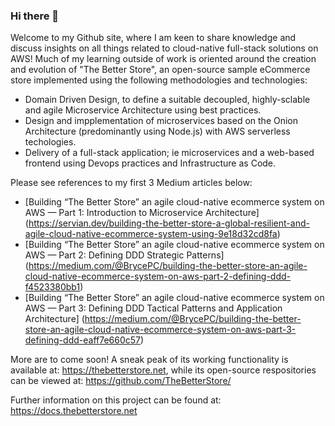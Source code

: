 ### Hi there 👋
Welcome to my Github site, where I am keen to share knowledge and discuss insights on all things related to cloud-native full-stack solutions on AWS!
Much of my learning outside of work is oriented around the creation and evolution of "The Better Store", an open-source sample eCommerce store implemented using the following methodologies and technologies:

* Domain Driven Design, to define a suitable decoupled, highly-sclable and agile Microservice Architecture using best practices.
* Design and impplementation of microservices based on the Onion Architecture (predominantly using Node.js) with AWS serverless techologies.
* Delivery of a full-stack application; ie microservices and a web-based frontend using Devops practices and Infrastructure as Code.

Please see references to my first 3 Medium articles below:

* [Building “The Better Store” an agile cloud-native ecommerce system on AWS — Part 1: Introduction to Microservice Architecture] (https://servian.dev/building-the-better-store-a-global-resilient-and-agile-cloud-native-ecommerce-system-using-9e18d32cd8fa)
* [Building “The Better Store” an agile cloud-native ecommerce system on AWS — Part 2: Defining DDD Strategic Patterns] (https://medium.com/@BrycePC/building-the-better-store-an-agile-cloud-native-ecommerce-system-on-aws-part-2-defining-ddd-f4523380bb1)
* [Building “The Better Store” an agile cloud-native ecommerce system on AWS — Part 3: Defining DDD Tactical Patterns and Application Architecture] (https://medium.com/@BrycePC/building-the-better-store-an-agile-cloud-native-ecommerce-system-on-aws-part-3-defining-ddd-eaff7e660c57)

More are to come soon! A sneak peak of its working functionality is available at: https://thebetterstore.net, while its open-source respositories can be viewed at: https://github.com/TheBetterStore/ 

Further information on this project can be found at: https://docs.thebetterstore.net

<!--
**BrycePC/BrycePC** is a ✨ _special_ ✨ repository because its `README.md` (this file) appears on your GitHub profile.

Here are some ideas to get you started:

- 🔭 I’m currently working on ...
- 🌱 I’m currently learning ...
- 👯 I’m looking to collaborate on ...
- 🤔 I’m looking for help with ...
- 💬 Ask me about ...
- 📫 How to reach me: ...
- 😄 Pronouns: ...
- ⚡ Fun fact: ...
-->
